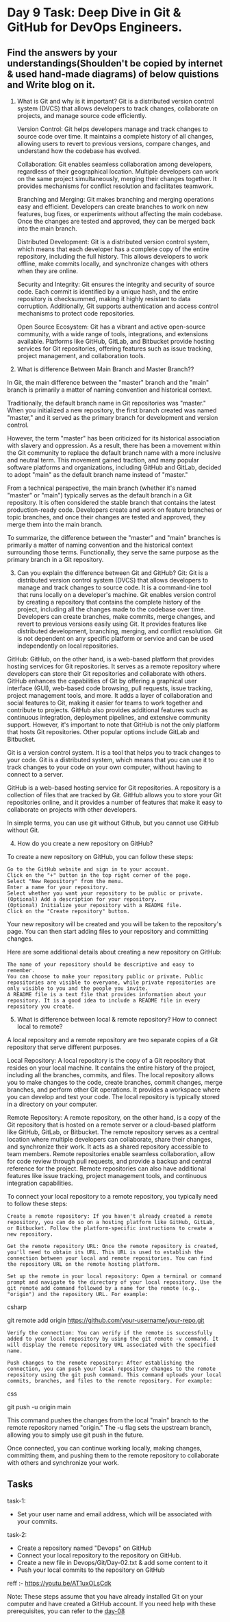 # Day 9 Task: Deep Dive in Git & GitHub for DevOps Engineers.

## Find the answers by your understandings(Shoulden't be copied by internet & used hand-made diagrams)  of below quistions and Write blog on it.
1) What is Git and why is it important?
Git is a distributed version control system (DVCS) that allows developers to track changes, collaborate on projects, and manage source code efficiently.

    Version Control: Git helps developers manage and track changes to source code over time. It maintains a complete history of all changes, allowing users to revert to previous versions, compare changes, and understand how the codebase has evolved.

    Collaboration: Git enables seamless collaboration among developers, regardless of their geographical location. Multiple developers can work on the same project simultaneously, merging their changes together. It provides mechanisms for conflict resolution and facilitates teamwork.

    Branching and Merging: Git makes branching and merging operations easy and efficient. Developers can create branches to work on new features, bug fixes, or experiments without affecting the main codebase. Once the changes are tested and approved, they can be merged back into the main branch.

    Distributed Development: Git is a distributed version control system, which means that each developer has a complete copy of the entire repository, including the full history. This allows developers to work offline, make commits locally, and synchronize changes with others when they are online.

    Security and Integrity: Git ensures the integrity and security of source code. Each commit is identified by a unique hash, and the entire repository is checksummed, making it highly resistant to data corruption. Additionally, Git supports authentication and access control mechanisms to protect code repositories.

    Open Source Ecosystem: Git has a vibrant and active open-source community, with a wide range of tools, integrations, and extensions available. Platforms like GitHub, GitLab, and Bitbucket provide hosting services for Git repositories, offering features such as issue tracking, project management, and collaboration tools.

2) What is difference Between Main Branch and Master Branch?? 

In Git, the main difference between the "master" branch and the "main" branch is primarily a matter of naming convention and historical context.

Traditionally, the default branch name in Git repositories was "master." When you initialized a new repository, the first branch created was named "master," and it served as the primary branch for development and version control.

However, the term "master" has been criticized for its historical association with slavery and oppression. As a result, there has been a movement within the Git community to replace the default branch name with a more inclusive and neutral term. This movement gained traction, and many popular software platforms and organizations, including GitHub and GitLab, decided to adopt "main" as the default branch name instead of "master."

From a technical perspective, the main branch (whether it's named "master" or "main") typically serves as the default branch in a Git repository. It is often considered the stable branch that contains the latest production-ready code. Developers create and work on feature branches or topic branches, and once their changes are tested and approved, they merge them into the main branch.

To summarize, the difference between the "master" and "main" branches is primarily a matter of naming convention and the historical context surrounding those terms. Functionally, they serve the same purpose as the primary branch in a Git repository.


3) Can you explain the difference between Git and GitHub?
Git:
Git is a distributed version control system (DVCS) that allows developers to manage and track changes to source code. It is a command-line tool that runs locally on a developer's machine. Git enables version control by creating a repository that contains the complete history of the project, including all the changes made to the codebase over time. Developers can create branches, make commits, merge changes, and revert to previous versions easily using Git. It provides features like distributed development, branching, merging, and conflict resolution. Git is not dependent on any specific platform or service and can be used independently on local repositories.

GitHub:
GitHub, on the other hand, is a web-based platform that provides hosting services for Git repositories. It serves as a remote repository where developers can store their Git repositories and collaborate with others. GitHub enhances the capabilities of Git by offering a graphical user interface (GUI), web-based code browsing, pull requests, issue tracking, project management tools, and more. It adds a layer of collaboration and social features to Git, making it easier for teams to work together and contribute to projects. GitHub also provides additional features such as continuous integration, deployment pipelines, and extensive community support. However, it's important to note that GitHub is not the only platform that hosts Git repositories. Other popular options include GitLab and Bitbucket.

Git is a version control system. It is a tool that helps you to track changes to your code. Git is a distributed system, which means that you can use it to track changes to your code on your own computer, without having to connect to a server.

GitHub is a web-based hosting service for Git repositories. A repository is a collection of files that are tracked by Git. GitHub allows you to store your Git repositories online, and it provides a number of features that make it easy to collaborate on projects with other developers.

In simple terms, you can use git without Github, but you cannot use GitHub without Git.

4) How do you create a new repository on GitHub?

To create a new repository on GitHub, you can follow these steps:

    Go to the GitHub website and sign in to your account.
    Click on the "+" button in the top right corner of the page.
    Select "New Repository" from the menu.
    Enter a name for your repository.
    Select whether you want your repository to be public or private.
    (Optional) Add a description for your repository.
    (Optional) Initialize your repository with a README file.
    Click on the "Create repository" button.

Your new repository will be created and you will be taken to the repository's page. You can then start adding files to your repository and committing changes.

Here are some additional details about creating a new repository on GitHub:

    The name of your repository should be descriptive and easy to remember.
    You can choose to make your repository public or private. Public repositories are visible to everyone, while private repositories are only visible to you and the people you invite.
    A README file is a text file that provides information about your repository. It is a good idea to include a README file in every repository you create.



5) What is difference between local & remote repository? How to connect local to remote? 

A local repository and a remote repository are two separate copies of a Git repository that serve different purposes.

Local Repository:
A local repository is the copy of a Git repository that resides on your local machine. It contains the entire history of the project, including all the branches, commits, and files. The local repository allows you to make changes to the code, create branches, commit changes, merge branches, and perform other Git operations. It provides a workspace where you can develop and test your code. The local repository is typically stored in a directory on your computer.

Remote Repository:
A remote repository, on the other hand, is a copy of the Git repository that is hosted on a remote server or a cloud-based platform like GitHub, GitLab, or Bitbucket. The remote repository serves as a central location where multiple developers can collaborate, share their changes, and synchronize their work. It acts as a shared repository accessible to team members. Remote repositories enable seamless collaboration, allow for code review through pull requests, and provide a backup and central reference for the project. Remote repositories can also have additional features like issue tracking, project management tools, and continuous integration capabilities.

To connect your local repository to a remote repository, you typically need to follow these steps:

    Create a remote repository: If you haven't already created a remote repository, you can do so on a hosting platform like GitHub, GitLab, or Bitbucket. Follow the platform-specific instructions to create a new repository.

    Get the remote repository URL: Once the remote repository is created, you'll need to obtain its URL. This URL is used to establish the connection between your local and remote repositories. You can find the repository URL on the remote hosting platform.

    Set up the remote in your local repository: Open a terminal or command prompt and navigate to the directory of your local repository. Use the git remote add command followed by a name for the remote (e.g., "origin") and the repository URL. For example:

csharp

git remote add origin https://github.com/your-username/your-repo.git

    Verify the connection: You can verify if the remote is successfully added to your local repository by using the git remote -v command. It will display the remote repository URL associated with the specified name.

    Push changes to the remote repository: After establishing the connection, you can push your local repository changes to the remote repository using the git push command. This command uploads your local commits, branches, and files to the remote repository. For example:

css

git push -u origin main

This command pushes the changes from the local "main" branch to the remote repository named "origin." The -u flag sets the upstream branch, allowing you to simply use git push in the future.

Once connected, you can continue working locally, making changes, committing them, and pushing them to the remote repository to collaborate with others and synchronize your work.

## Tasks
task-1: 
- Set your user name and email address, which will be associated with your commits.



task-2: 
- Create a repository named "Devops" on GitHub
- Connect your local repository to the repository on GitHub.
- Create a new file in Devops/Git/Day-02.txt & add some content to it
- Push your local commits to the repository on GitHub

reff :- https://youtu.be/AT1uxOLsCdk


Note: These steps assume that you have already installed Git on your computer and have created a GitHub account. If you need help with these prerequisites, you can refer to the [day-08](https://github.com/LondheShubham153/90DaysOfDevOps/blob/ee7c53f276edb02a85a97282027028295be17c04/2023/day08/tasks.md)
